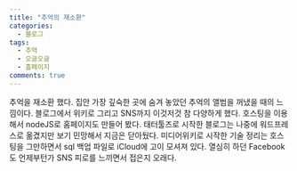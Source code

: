 ```yaml
---
title: "추억의 재소환"
categories:
  - 블로그
tags:
  - 추억
  - 오글오글
  - 홈페이지
comments: true
---
```


추억을 재소환 했다. 집안 가장 깊숙한 곳에 숨겨 놓았던 추억의 앨범을 꺼냈을 때의 느낌이다. 블로그에서 위키로 그리고 SNS까지 이것저것 참 다양하게 했다. 호스팅을 이용해서 nodeJS로 홈페이지도 만들어 봤다. 태터툴즈로 시작한 블로그는 나중에 워드프레스로 옮겼지만 보기 민망해서 지금은 닫아뒀다. 미디어위키로 시작한 기술 정리는 호스팅을 그만하면서 sql 백업 파일로 iCloud에 고이 모셔져 있다. 열심히 하던 Facebook도 언제부턴가 SNS 피로를 느끼면서 접은지 오래다.

